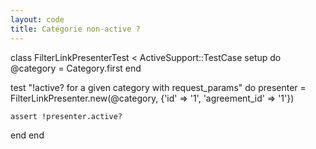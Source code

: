 ```yaml
---
layout: code
title: Catégorie non-active ?
---
```


class FilterLinkPresenterTest < ActiveSupport::TestCase
  setup do
    @category  = Category.first
  end

  test "!active? for a given category with request_params" do
    presenter = FilterLinkPresenter.new(@category, {'id' => '1', 'agreement_id' => '1'})

    assert !presenter.active?
  end 
end